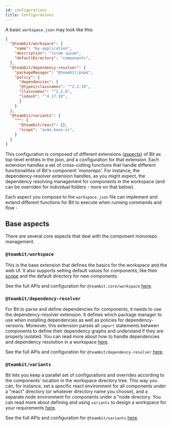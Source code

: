 ```yaml
---
id: configurations
title: Configurations
---
```


A basic `workspace.json` may look like this:

```json
{
  "@teambit/workspace": {
    "name": "my-application",
    "description": "lorem ipsum",
    "defaultDirectory": "components",
  },
  "@teambit/dependency-resolver": {
    "packageManager": "@teambit/pnpm",
    "policy": {
      "dependencies": {
      "@types/classnames": "^2.2.10",
      "classnames": "^2.2.6",
      "lodash": "^4.17.19",
      }
    }
  },
  "@teambit/variants": {
    "*": {
      "@teambit/react": {},
      "scope": "acme.base-ui",
    }
  }
}
```

This configuration is composed of different extensions ([aspects](TODO)) of Bit as top-level entities in the json, and a configuration for that extension. Each extension  handles a set of cross-cutting functions that handle different functionalities of Bit's component 'monorepo'. For instance, the dependency-resolver extension handles, as you might expect, the dependency resolving management for components in the workspace (and can be overriden for individual folders - more on that below).

Each aspect you compose to the `workspace.json` file can implement and extend different functions for Bit to execute when running commands and flow - 

## Base aspects

There are several core aspects that deal with the component monorepo management.

### `@teambit/workspace`

This is the base extension that defines the basics for the workspace and the web UI. It also supports setting default values for components, like their [scope](/docs/scope/overview) and the default directory for new components.

See the full APIs and configuration for `@teambit.core/workspace` [here](TODO).

### `@teambit/dependency-resolver`

For Bit to parse and define dependencies for components, it needs to use the dependency-resolver extension. It defines which package manager to use when installing dependencies as well as policies for dependency-versions. Moreover, this extension parses all `import` statements between components to define their dependency graphs and understand if they are properly isolated. You can read more about how to handle dependencies and dependency resolution in a workspace [here](/docs/workspace/dependencies).

See the full APIs and configuration for `@teambit/dependency-resolver` [here](TODO).

### `@teambit/variants`

Bit lets you keep a parallel set of configurations and overrides according to the components' location in the workspace directory tree. This way you can, for instance, set a specific react environment for all components under a "react" directory (or whatever directory name you choose), and a separate node environment for components under a "node directory.  You can read more about defining and using `variants` to design a workspace for your requirements [here](/docs/workspace/variants).

See the full APIs and configuration for `@teambit/variants` [here](TODO).